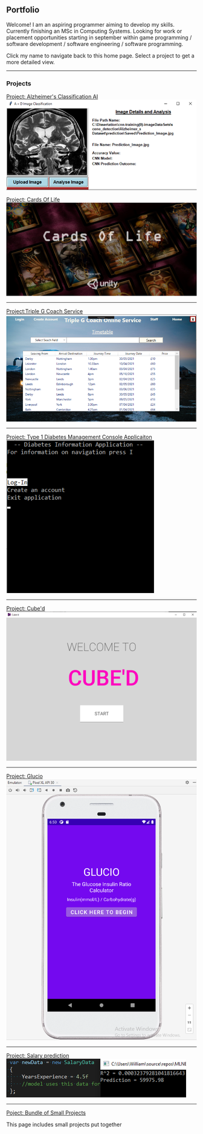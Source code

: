 ## Portfolio
Welcome! I am an aspiring programmer aiming to develop my skills. Currently finishing an MSc in Computing Systems. Looking for work or placement opportunities starting in september within game programming / software development / software engineering / software programming.

Click my name to navigate back to this home page.
 Select a project to get a more detailed view. 

---

### Projects

[Project: Alzheimer's Classification AI](/AlzheimersClassificationAIPage)
<img src="images/ALClassificationAIDemo.png"/>

[Project: Cards Of Life](/CardsOfLifePage)
<img src="images/StartScreen.png"/>

---
[Project:Triple G Coach Service](/TripleGPage)
<img src="images/TripleGHome.png"/>

---
[Project: Type 1 Diabetes Management Console Applicaiton](/DMConsoleAppPage)
<img src="images/DMConsoleHomePage.png"/>

---

[Project: Cube'd](/CubedPage)
<img src="images/CubeStartScreen.png"/>

---

[Project: Glucio](/GlucioPage)
<img src="images/GlucioStart.png"/>

---

[Project: Salary prediction](/MLSalaryPrediction)
<img src="images/MLSelfWrittenExample.png"/>

---

[Poject: Bundle of Small Projects](/SmallProjectsPage)

This page includes small projects put together
